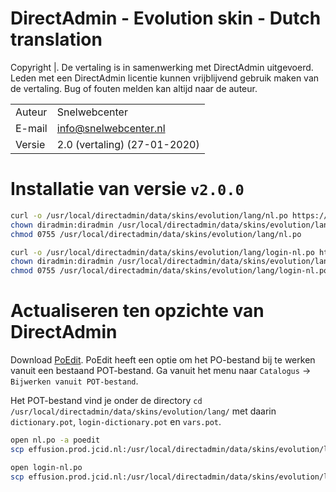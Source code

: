 # DirectAdmin - Evolution skin - Dutch translation

Copyright |. De vertaling is in samenwerking met DirectAdmin uitgevoerd. Leden met een DirectAdmin licentie kunnen vrijblijvend gebruik maken van de vertaling. Bug of fouten melden kan altijd naar de auteur.

|||
|-----|-----|
|Auteur|Snelwebcenter|
|E-mail|[info@snelwebcenter.nl](mailto:info@snelwebcenter.nl)|
|Versie|2.0 (vertaling) (27-01-2020)|

# Installatie van versie `v2.0.0`

```bash
curl -o /usr/local/directadmin/data/skins/evolution/lang/nl.po https://raw.githubusercontent.com/JCID/directadmin-evolution-skin-dutch-translation/v2.0.0/nl.po
chown diradmin:diradmin /usr/local/directadmin/data/skins/evolution/lang/nl.po
chmod 0755 /usr/local/directadmin/data/skins/evolution/lang/nl.po
```

```bash
curl -o /usr/local/directadmin/data/skins/evolution/lang/login-nl.po https://raw.githubusercontent.com/JCID/directadmin-evolution-skin-dutch-translation/v2.0.0/login-nl.po
chown diradmin:diradmin /usr/local/directadmin/data/skins/evolution/lang/login-nl.po
chmod 0755 /usr/local/directadmin/data/skins/evolution/lang/login-nl.po
```

# Actualiseren ten opzichte van DirectAdmin

Download [PoEdit](https://poedit.net/download). PoEdit heeft een optie om het PO-bestand bij te werken vanuit een bestaand POT-bestand. Ga vanuit het menu naar `Catalogus` -> `Bijwerken vanuit POT-bestand`.

Het POT-bestand vind je onder de directory `cd /usr/local/directadmin/data/skins/evolution/lang/` met daarin `dictionary.pot`, `login-dictionary.pot` en `vars.pot`.

```bash
open nl.po -a poedit
scp effusion.prod.jcid.nl:/usr/local/directadmin/data/skins/evolution/lang/dictionary.pot ~/jcid/repositories/jcid/directadmin-evolution-skin-dutch-translation/dictionary.pot
```

```bash
open login-nl.po
scp effusion.prod.jcid.nl:/usr/local/directadmin/data/skins/evolution/lang/login-dictionary.pot ~/jcid/repositories/jcid/directadmin-evolution-skin-dutch-translation/login-dictionary.pot
```
